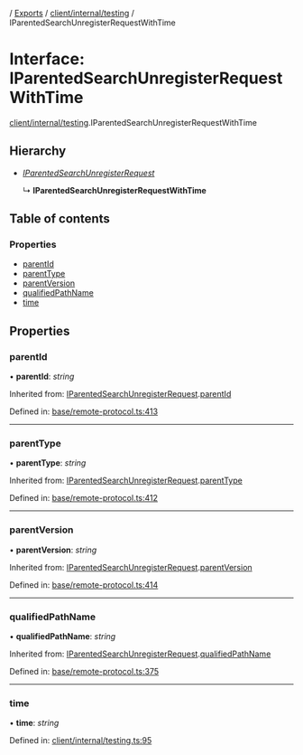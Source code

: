 [](../README.md) / [Exports](../modules.md) / [client/internal/testing](../modules/client_internal_testing.md) / IParentedSearchUnregisterRequestWithTime

# Interface: IParentedSearchUnregisterRequestWithTime

[client/internal/testing](../modules/client_internal_testing.md).IParentedSearchUnregisterRequestWithTime

## Hierarchy

* [*IParentedSearchUnregisterRequest*](base_remote_protocol.iparentedsearchunregisterrequest.md)

  ↳ **IParentedSearchUnregisterRequestWithTime**

## Table of contents

### Properties

- [parentId](client_internal_testing.iparentedsearchunregisterrequestwithtime.md#parentid)
- [parentType](client_internal_testing.iparentedsearchunregisterrequestwithtime.md#parenttype)
- [parentVersion](client_internal_testing.iparentedsearchunregisterrequestwithtime.md#parentversion)
- [qualifiedPathName](client_internal_testing.iparentedsearchunregisterrequestwithtime.md#qualifiedpathname)
- [time](client_internal_testing.iparentedsearchunregisterrequestwithtime.md#time)

## Properties

### parentId

• **parentId**: *string*

Inherited from: [IParentedSearchUnregisterRequest](base_remote_protocol.iparentedsearchunregisterrequest.md).[parentId](base_remote_protocol.iparentedsearchunregisterrequest.md#parentid)

Defined in: [base/remote-protocol.ts:413](https://github.com/onzag/itemize/blob/5fcde7cf/base/remote-protocol.ts#L413)

___

### parentType

• **parentType**: *string*

Inherited from: [IParentedSearchUnregisterRequest](base_remote_protocol.iparentedsearchunregisterrequest.md).[parentType](base_remote_protocol.iparentedsearchunregisterrequest.md#parenttype)

Defined in: [base/remote-protocol.ts:412](https://github.com/onzag/itemize/blob/5fcde7cf/base/remote-protocol.ts#L412)

___

### parentVersion

• **parentVersion**: *string*

Inherited from: [IParentedSearchUnregisterRequest](base_remote_protocol.iparentedsearchunregisterrequest.md).[parentVersion](base_remote_protocol.iparentedsearchunregisterrequest.md#parentversion)

Defined in: [base/remote-protocol.ts:414](https://github.com/onzag/itemize/blob/5fcde7cf/base/remote-protocol.ts#L414)

___

### qualifiedPathName

• **qualifiedPathName**: *string*

Inherited from: [IParentedSearchUnregisterRequest](base_remote_protocol.iparentedsearchunregisterrequest.md).[qualifiedPathName](base_remote_protocol.iparentedsearchunregisterrequest.md#qualifiedpathname)

Defined in: [base/remote-protocol.ts:375](https://github.com/onzag/itemize/blob/5fcde7cf/base/remote-protocol.ts#L375)

___

### time

• **time**: *string*

Defined in: [client/internal/testing.ts:95](https://github.com/onzag/itemize/blob/5fcde7cf/client/internal/testing.ts#L95)
